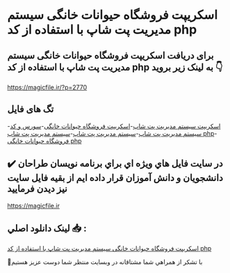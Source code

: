# اسکریپت فروشگاه حیوانات خانگی سیستم مدیریت پت شاپ با استفاده از کد php

## برای دریافت اسکریپت فروشگاه حیوانات خانگی سیستم مدیریت پت شاپ با استفاده از کد php به لینک زیر بروید 👇

https://magicfile.ir/?p=2770

## تگ های فایل

-[اسکریپت سیستم مدیریت پت شاپ](https://magicfile.ir/product/%d9%81%d8%b1%d9%88%d8%b4%da%af%d8%a7%d9%87-%d8%ad%db%8c%d9%88%d8%a7%d9%86%d8%a7%d8%aa-%d8%ae%d8%a7%d9%86%da%af%db%8c%d8%b3%db%8c%d8%b3%d8%aa%d9%85-%d9%85%d8%af%db%8c%d8%b1%db%8c%d8%aa-%d9%be%d8%aa-%d8%b4%d8%a7%d9%be-php/)-[اسکریپت فروشگاه حیوانات خانگی](https://magicfile.ir/product/%d9%81%d8%b1%d9%88%d8%b4%da%af%d8%a7%d9%87-%d8%ad%db%8c%d9%88%d8%a7%d9%86%d8%a7%d8%aa-%d8%ae%d8%a7%d9%86%da%af%db%8c%d8%b3%db%8c%d8%b3%d8%aa%d9%85-%d9%85%d8%af%db%8c%d8%b1%db%8c%d8%aa-%d9%be%d8%aa-%d8%b4%d8%a7%d9%be-php/)-[سورس و کد سیستم مدیریت پت شاپ](https://magicfile.ir/product/%d9%81%d8%b1%d9%88%d8%b4%da%af%d8%a7%d9%87-%d8%ad%db%8c%d9%88%d8%a7%d9%86%d8%a7%d8%aa-%d8%ae%d8%a7%d9%86%da%af%db%8c%d8%b3%db%8c%d8%b3%d8%aa%d9%85-%d9%85%d8%af%db%8c%d8%b1%db%8c%d8%aa-%d9%be%d8%aa-%d8%b4%d8%a7%d9%be-php/)-[سیستم مدیریت پت شاپ](https://magicfile.ir/product/%d9%81%d8%b1%d9%88%d8%b4%da%af%d8%a7%d9%87-%d8%ad%db%8c%d9%88%d8%a7%d9%86%d8%a7%d8%aa-%d8%ae%d8%a7%d9%86%da%af%db%8c%d8%b3%db%8c%d8%b3%d8%aa%d9%85-%d9%85%d8%af%db%8c%d8%b1%db%8c%d8%aa-%d9%be%d8%aa-%d8%b4%d8%a7%d9%be-php/)-[سیستم مدیریت پت شاپ php](https://magicfile.ir/product/%d9%81%d8%b1%d9%88%d8%b4%da%af%d8%a7%d9%87-%d8%ad%db%8c%d9%88%d8%a7%d9%86%d8%a7%d8%aa-%d8%ae%d8%a7%d9%86%da%af%db%8c%d8%b3%db%8c%d8%b3%d8%aa%d9%85-%d9%85%d8%af%db%8c%d8%b1%db%8c%d8%aa-%d9%be%d8%aa-%d8%b4%d8%a7%d9%be-php/)-[فروشگاه حیوانات خانگی php](https://magicfile.ir/product/%d9%81%d8%b1%d9%88%d8%b4%da%af%d8%a7%d9%87-%d8%ad%db%8c%d9%88%d8%a7%d9%86%d8%a7%d8%aa-%d8%ae%d8%a7%d9%86%da%af%db%8c%d8%b3%db%8c%d8%b3%d8%aa%d9%85-%d9%85%d8%af%db%8c%d8%b1%db%8c%d8%aa-%d9%be%d8%aa-%d8%b4%d8%a7%d9%be-php/)

## ✔️ در سايت فايل هاي ويژه اي براي برنامه نويسان طراحان دانشجويان و دانش آموزان قرار داده ايم از بقيه فايل سايت نيز ديدن فرماييد

https://magicfile.ir


## لينک دانلود اصلي 📥 :

[اسکریپت فروشگاه حیوانات خانگی سیستم مدیریت پت شاپ با استفاده از کد php](https://magicfile.ir/product/%d9%81%d8%b1%d9%88%d8%b4%da%af%d8%a7%d9%87-%d8%ad%db%8c%d9%88%d8%a7%d9%86%d8%a7%d8%aa-%d8%ae%d8%a7%d9%86%da%af%db%8c%d8%b3%db%8c%d8%b3%d8%aa%d9%85-%d9%85%d8%af%db%8c%d8%b1%db%8c%d8%aa-%d9%be%d8%aa-%d8%b4%d8%a7%d9%be-php/) 


🙏با تشکر از همراهي شما مشتاقانه در وبسایت منتظر شما دوست عزیز هستیم

